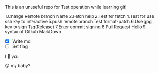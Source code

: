 This is an unuseful repo for Test operation while learning git!

1.Change Remote branch Name
2.Fetch help
2.Test for fetch
4.Test for use ssh key to interactive
5.push remote branch
Test format-patch
6.Use gpg key to sign Tag(Release)
7.Enter commit signing
8.Pull Request
Hello
9. syntax of Github MarkDown
- [X] Write md
- [ ] Set flag

I :eyes: you

:kissing_smiling_eyes: my baby?
